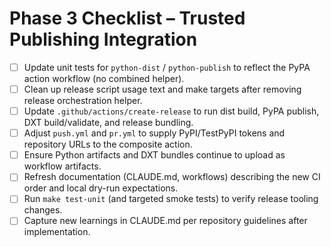 <!-- markdownlint-disable MD013 MD025 -->
# Phase 3 Checklist – Trusted Publishing Integration

- [ ] Update unit tests for `python-dist` / `python-publish` to reflect the PyPA action workflow (no combined helper).
- [ ] Clean up release script usage text and make targets after removing release orchestration helper.
- [ ] Update `.github/actions/create-release` to run dist build, PyPA publish, DXT build/validate, and release bundling.
- [ ] Adjust `push.yml` and `pr.yml` to supply PyPI/TestPyPI tokens and repository URLs to the composite action.
- [ ] Ensure Python artifacts and DXT bundles continue to upload as workflow artifacts.
- [ ] Refresh documentation (CLAUDE.md, workflows) describing the new CI order and local dry-run expectations.
- [ ] Run `make test-unit` (and targeted smoke tests) to verify release tooling changes.
- [ ] Capture new learnings in CLAUDE.md per repository guidelines after implementation.
